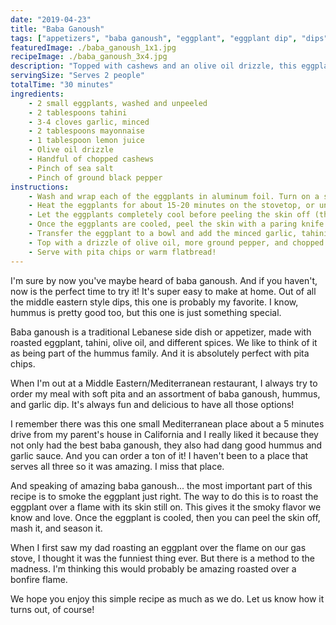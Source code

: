 ```yaml
---
date: "2019-04-23"
title: "Baba Ganoush"
tags: ["appetizers", "baba ganoush", "eggplant", "eggplant dip", "dips", "mediterranean"]
featuredImage: ./baba_ganoush_1x1.jpg
recipeImage: ./baba_ganoush_3x4.jpg
description: "Topped with cashews and an olive oil drizzle, this eggplant spread is the perfect appetizer for your table."
servingSize: "Serves 2 people"
totalTime: "30 minutes"
ingredients:
    - 2 small eggplants, washed and unpeeled
    - 2 tablespoons tahini
    - 3-4 cloves garlic, minced
    - 2 tablespoons mayonnaise
    - 1 tablespoon lemon juice
    - Olive oil drizzle
    - Handful of chopped cashews
    - Pinch of sea salt
    - Pinch of ground black pepper
instructions:
    - Wash and wrap each of the eggplants in aluminum foil. Turn on a stovetop burner to low heat and place them directly onto the burner. 
    - Heat the eggplants for about 15-20 minutes on the stovetop, or until they are soft and start to smoke a little. Make sure to rotate them halfway through to make they get cooked on both sides.
    - Let the eggplants completely cool before peeling the skin off (they will be hot!). You can either stick them in the fridge overnight and do this the next morning or wait an hour or so. 
    - Once the eggplants are cooled, peel the skin with a paring knife and finely chop. Then make a smooth paste by using an immersion blender or a food processor.
    - Transfer the eggplant to a bowl and add the minced garlic, tahini, mayonnaise, and lemon juice. Season with salt and pepper to taste. 
    - Top with a drizzle of olive oil, more ground pepper, and chopped cashews. 
    - Serve with pita chips or warm flatbread!
---
```

I'm sure by now you've maybe heard of baba ganoush. And if you haven't, now is the perfect time to try it! It's super easy to make at home. Out of all the middle eastern style dips, this one is probably my favorite. I know, hummus is pretty good too, but this one is just something special.

Baba ganoush is a traditional Lebanese side dish or appetizer, made with roasted eggplant, tahini, olive oil, and different spices. We like to think of it as being part of the hummus family. And it is absolutely perfect with pita chips.

When I'm out at a Middle Eastern/Mediterranean restaurant, I always try to order my meal with soft pita and an assortment of baba ganoush, hummus, and garlic dip. It's always fun and delicious to have all those options!

I remember there was this one small Mediterranean place about a 5 minutes drive from my parent's house in California and I really liked it because they not only had the best baba ganoush, they also had dang good hummus and garlic sauce. And you can order a ton of it! I haven't been to a place that serves all three so it was amazing. I miss that place.

And speaking of amazing baba ganoush... the most important part of this recipe is to smoke the eggplant just right. The way to do this is to roast the eggplant over a flame with its skin still on. This gives it the smoky flavor we know and love. Once the eggplant is cooled, then you can peel the skin off, mash it, and season it.

When I first saw my dad roasting an eggplant over the flame on our gas stove, I thought it was the funniest thing ever. But there is a method to the madness. I'm thinking this would probably be amazing roasted over a bonfire flame.

We hope you enjoy this simple recipe as much as we do. Let us know how it turns out, of course!

